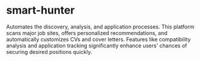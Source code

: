 # smart-hunter
Automates the discovery, analysis, and application processes. This platform scans major job sites, offers personalized recommendations, and automatically customizes CVs and cover letters. Features like compatibility analysis and application tracking significantly enhance users' chances of securing desired positions quickly.
